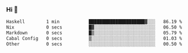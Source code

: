 ### Hi 👋

<!--START_SECTION:waka-->

```txt
Haskell        1 min           █████████████████████▓░░░   86.19 %
Nix            0 secs          █▓░░░░░░░░░░░░░░░░░░░░░░░   06.50 %
Markdown       0 secs          █▒░░░░░░░░░░░░░░░░░░░░░░░   05.79 %
Cabal Config   0 secs          ▒░░░░░░░░░░░░░░░░░░░░░░░░   01.03 %
Other          0 secs          ░░░░░░░░░░░░░░░░░░░░░░░░░   00.50 %
```

<!--END_SECTION:waka-->
